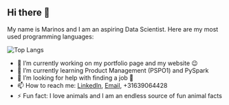 ## Hi there 👋

My name is Marinos and I am an aspiring Data Scientist. Here are my most used programming languages:

![Top Langs](https://github-readme-stats.vercel.app/api/top-langs/?username=marinossav&layout=compact&langs_count=10&theme_radical)

- 🔭 I’m currently working on my portfolio page and my website 😉
- 🌱 I’m currently learning Product Management (PSPO1) and PySpark
- 🤔 I’m looking for help with finding a job 🙏
- 📫 How to reach me: [LinkedIn](https://www.linkedin.com/in/marinos-savva-2649a21a9/), [Email](mailto:marinossavva1@gmail.com), +31639064428
- ⚡ Fun fact: I love animals and I am an endless source of fun animal facts
